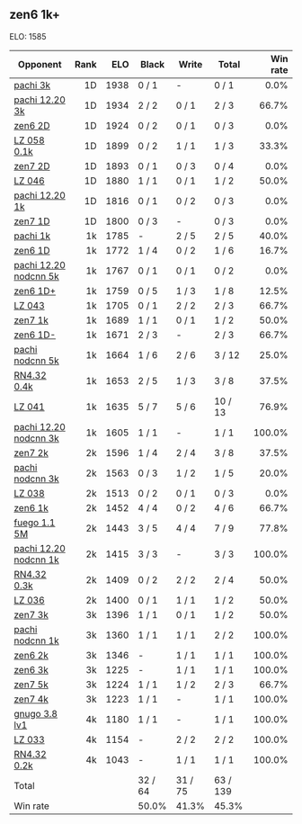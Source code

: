 ## zen6 1k+ ##

ELO: 1585

Opponent | Rank | ELO | Black | Write | Total | Win rate
---------|-----:|----:|-------|-------|-------|-------:
[pachi 3k](pachi%203k.md) | 1D | 1938 | 0 / 1 | - | 0 / 1 | 0.0%
[pachi 12.20 3k](pachi%2012.20%203k.md) | 1D | 1934 | 2 / 2 | 0 / 1 | 2 / 3 | 66.7%
[zen6 2D](zen6%202D.md) | 1D | 1924 | 0 / 2 | 0 / 1 | 0 / 3 | 0.0%
[LZ 058 0.1k](LZ%20058%200.1k.md) | 1D | 1899 | 0 / 2 | 1 / 1 | 1 / 3 | 33.3%
[zen7 2D](zen7%202D.md) | 1D | 1893 | 0 / 1 | 0 / 3 | 0 / 4 | 0.0%
[LZ 046](LZ%20046.md) | 1D | 1880 | 1 / 1 | 0 / 1 | 1 / 2 | 50.0%
[pachi 12.20 1k](pachi%2012.20%201k.md) | 1D | 1816 | 0 / 1 | 0 / 2 | 0 / 3 | 0.0%
[zen7 1D](zen7%201D.md) | 1D | 1800 | 0 / 3 | - | 0 / 3 | 0.0%
[pachi 1k](pachi%201k.md) | 1k | 1785 | - | 2 / 5 | 2 / 5 | 40.0%
[zen6 1D](zen6%201D.md) | 1k | 1772 | 1 / 4 | 0 / 2 | 1 / 6 | 16.7%
[pachi 12.20 nodcnn 5k](pachi%2012.20%20nodcnn%205k.md) | 1k | 1767 | 0 / 1 | 0 / 1 | 0 / 2 | 0.0%
[zen6 1D+](zen6%201D+.md) | 1k | 1759 | 0 / 5 | 1 / 3 | 1 / 8 | 12.5%
[LZ 043](LZ%20043.md) | 1k | 1705 | 0 / 1 | 2 / 2 | 2 / 3 | 66.7%
[zen7 1k](zen7%201k.md) | 1k | 1689 | 1 / 1 | 0 / 1 | 1 / 2 | 50.0%
[zen6 1D-](zen6%201D-.md) | 1k | 1671 | 2 / 3 | - | 2 / 3 | 66.7%
[pachi nodcnn 5k](pachi%20nodcnn%205k.md) | 1k | 1664 | 1 / 6 | 2 / 6 | 3 / 12 | 25.0%
[RN4.32 0.4k](RN4.32%200.4k.md) | 1k | 1653 | 2 / 5 | 1 / 3 | 3 / 8 | 37.5%
[LZ 041](LZ%20041.md) | 1k | 1635 | 5 / 7 | 5 / 6 | 10 / 13 | 76.9%
[pachi 12.20 nodcnn 3k](pachi%2012.20%20nodcnn%203k.md) | 1k | 1605 | 1 / 1 | - | 1 / 1 | 100.0%
[zen7 2k](zen7%202k.md) | 2k | 1596 | 1 / 4 | 2 / 4 | 3 / 8 | 37.5%
[pachi nodcnn 3k](pachi%20nodcnn%203k.md) | 2k | 1563 | 0 / 3 | 1 / 2 | 1 / 5 | 20.0%
[LZ 038](LZ%20038.md) | 2k | 1513 | 0 / 2 | 0 / 1 | 0 / 3 | 0.0%
[zen6 1k](zen6%201k.md) | 2k | 1452 | 4 / 4 | 0 / 2 | 4 / 6 | 66.7%
[fuego 1.1 5M](fuego%201.1%205M.md) | 2k | 1443 | 3 / 5 | 4 / 4 | 7 / 9 | 77.8%
[pachi 12.20 nodcnn 1k](pachi%2012.20%20nodcnn%201k.md) | 2k | 1415 | 3 / 3 | - | 3 / 3 | 100.0%
[RN4.32 0.3k](RN4.32%200.3k.md) | 2k | 1409 | 0 / 2 | 2 / 2 | 2 / 4 | 50.0%
[LZ 036](LZ%20036.md) | 2k | 1400 | 0 / 1 | 1 / 1 | 1 / 2 | 50.0%
[zen7 3k](zen7%203k.md) | 3k | 1396 | 1 / 1 | 0 / 1 | 1 / 2 | 50.0%
[pachi nodcnn 1k](pachi%20nodcnn%201k.md) | 3k | 1360 | 1 / 1 | 1 / 1 | 2 / 2 | 100.0%
[zen6 2k](zen6%202k.md) | 3k | 1346 | - | 1 / 1 | 1 / 1 | 100.0%
[zen6 3k](zen6%203k.md) | 3k | 1225 | - | 1 / 1 | 1 / 1 | 100.0%
[zen7 5k](zen7%205k.md) | 3k | 1224 | 1 / 1 | 1 / 2 | 2 / 3 | 66.7%
[zen7 4k](zen7%204k.md) | 3k | 1223 | 1 / 1 | - | 1 / 1 | 100.0%
[gnugo 3.8 lv1](gnugo%203.8%20lv1.md) | 4k | 1180 | 1 / 1 | - | 1 / 1 | 100.0%
[LZ 033](LZ%20033.md) | 4k | 1154 | - | 2 / 2 | 2 / 2 | 100.0%
[RN4.32 0.2k](RN4.32%200.2k.md) | 4k | 1043 | - | 1 / 1 | 1 / 1 | 100.0%
Total | | | 32 / 64 | 31 / 75 | 63 / 139 | 
Win rate| | | 50.0% | 41.3% | 45.3% | 
